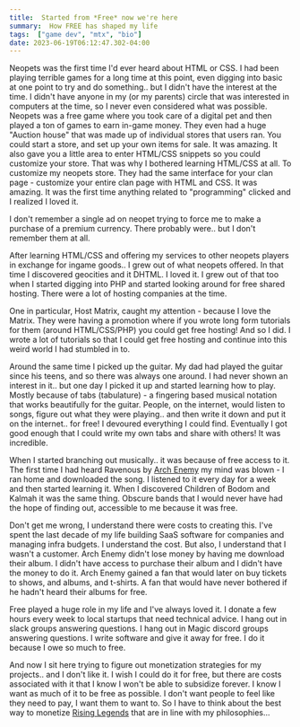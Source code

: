 ```yaml
---
title:  Started from *Free* now we're here
summary:  How FREE has shaped my life
tags:  ["game dev", "mtx", "bio"]
date: 2023-06-19T06:12:47.302-04:00
---
```



Neopets was the first time I'd ever heard about HTML or CSS. I had been playing terrible games for a long time at this point, even digging into basic at one point to try and do something.. but I didn't have the interest at the time. I didn't have anyone in my (or my parents) circle that was interested in computers at the time, so I never even considered what was possible. Neopets was a free game where you took care of a digital pet and then played a ton of games to earn in-game money. They even had a huge "Auction house" that was made up of individual stores that users ran. You could start a store, and set up your own items for sale. It was amazing. It also gave you a little area to enter HTML/CSS snippets so you could customize your store. That was why I bothered learning HTML/CSS at all. To customize my neopets store. They had the same interface for your clan page - customize your entire clan page with HTML and CSS. It was amazing. It was the first time anything related to "programming" clicked and I realized I loved it.&nbsp;

I don't remember a single ad on neopet trying to force me to make a purchase of a premium currency. There probably were.. but I don't remember them at all.

After learning HTML/CSS and offering my services to other neopets players in exchange for ingame goods.. I grew out of what neopets offered. In that time I discovered geocities and it DHTML. I loved it. I grew out of that too when I started digging into PHP and started looking around for free shared hosting. There were a lot of hosting companies at the time.

One in particular, Host Matrix, caught my attention - because I love the Matrix. They were having a promotion where if you wrote long form tutorials for them (around HTML/CSS/PHP) you could get free hosting! And so I did. I wrote a lot of tutorials so that I could get free hosting and continue into this weird world I had stumbled in to.

Around the same time I picked up the guitar. My dad had played the guitar since his teens, and so there was always one around. I had never shown an interest in it.. but one day I picked it up and started learning how to play. Mostly because of tabs (tabulature) - a fingering based musical notation that works beautifully for the guitar. People, on the internet, would listen to songs, figure out what they were playing.. and then write it down and put it on the internet.. for free! I devoured everything I could find. Eventually I got good enough that I could write my own tabs and share with others! It was incredible.&nbsp;

When I started branching out musically.. it was because of free access to it. The first time I had heard Ravenous by [Arch Enemy](https://archenemy.net/en/) my mind was blown - I ran home and downloaded the song. I listened to it every day for a week and then started learning it. When I discovered Children of Bodom and Kalmah it was the same thing. Obscure bands that I would never have had the hope of finding out, accessible to me because it was free.

Don't get me wrong, I understand there were costs to creating this. I've spent the last decade of my life building SaaS software for companies and managing infra budgets. I understand the cost. But also, I understand that I wasn't a customer. Arch Enemy didn't lose money by having me download their album. I didn't have access to purchase their album and I didn't have the money to do it. Arch Enemy gained a fan that would later on buy tickets to shows, and albums, and t-shirts. A fan that would have never bothered if he hadn't heard their albums for free.

Free played a huge role in my life and I've always loved it. I donate a few hours every week to local startups that need technical advice. I hang out in slack groups answering questions. I hang out in Magic discord groups answering questions. I write software and give it away for free. I do it because I owe so much to free.&nbsp;

And now I sit here trying to figure out monetization strategies for my projects.. and I don't like it. I wish I could do it for free, but there are costs associated with it that I know I won't be able to subsidize forever. I know I want as much of it to be free as possible. I don't want people to feel like they need to pay, I want them to want to. So I have to think about the best way to monetize [Rising Legends](https://www.risinglegends.net) that are in line with my philosophies...










    